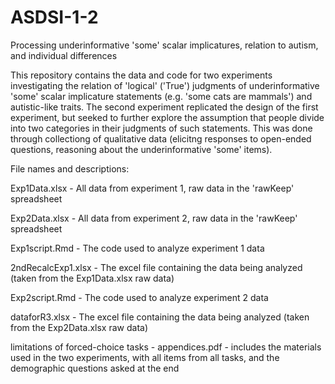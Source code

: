 # ASDSI-1-2
Processing underinformative 'some' scalar implicatures, relation to autism, and individual differences

This repository contains the data and code for two experiments investigating the relation of 'logical' ('True') judgments of underinformative 'some' scalar implicature statements (e.g. 'some cats are mammals') and autistic-like traits. The second experiment replicated the design of the first experiment, but seeked to further explore the assumption that people divide into two categories in their judgments of such statements. This was done through collectiong of qualitative data (elicitng responses to open-ended questions, reasoning about the underinformative 'some' items).

File names and descriptions:

Exp1Data.xlsx - All data from experiment 1, raw data in the 'rawKeep' spreadsheet

Exp2Data.xlsx - All data from experiment 2, raw data in the 'rawKeep' spreadsheet

Exp1script.Rmd - The code used to analyze experiment 1 data

2ndRecalcExp1.xlsx - The excel file containing the data being analyzed (taken from the Exp1Data.xlsx raw data)

Exp2script.Rmd - The code used to analyze experiment 2 data

dataforR3.xlsx - The excel file containing the data being analyzed (taken from the Exp2Data.xlsx raw data)

limitations of forced-choice tasks - appendices.pdf - includes the materials used in the two experiments, with all items from all tasks, and the demographic questions asked at the end

